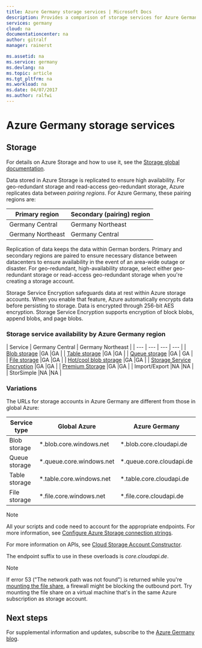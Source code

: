 ```yaml
---
title: Azure Germany storage services | Microsoft Docs
description: Provides a comparison of storage services for Azure Germany
services: germany
cloud: na
documentationcenter: na
author: gitralf
manager: rainerst

ms.assetid: na
ms.service: germany
ms.devlang: na
ms.topic: article
ms.tgt_pltfrm: na
ms.workload: na
ms.date: 04/07/2017
ms.author: ralfwi
---
```


# Azure Germany storage services
## Storage
For details on Azure Storage and how to use it, see the [Storage global documentation](../storage/index.md).

Data stored in Azure Storage is replicated to ensure high availability. For geo-redundant storage and read-access geo-redundant storage, Azure replicates data between *pairing regions*. For Azure Germany, these pairing regions are:

| Primary region | Secondary (pairing) region |
| --- | --- |
| Germany Central | Germany Northeast |
| Germany Northeast | Germany Central |

Replication of data keeps the data within German borders. Primary and secondary regions are paired to ensure necessary distance between datacenters to ensure availability in the event of an area-wide outage or disaster. For geo-redundant, high-availability storage, select either geo-redundant storage or read-access geo-redundant storage when you're creating a storage account.  

Storage Service Encryption safeguards data at rest within Azure storage accounts. When you enable that feature, Azure automatically encrypts data before persisting to storage. Data is encrypted through 256-bit AES encryption. Storage Service Encryption supports encryption of block blobs, append blobs, and page blobs.

### Storage service availability by Azure Germany region

| Service | Germany Central | Germany Northeast |
| --- | --- | --- | --- |
| [Blob storage](../storage/common/storage-introduction.md#blob-storage) |GA |GA |
| [Table storage](../storage/common/storage-introduction.md#table-storage) |GA  |GA |
| [Queue storage](../storage/common/storage-introduction.md#queue-storage) |GA | GA |
| [File storage](../storage/common/storage-introduction.md#file-storage) |GA |GA |
| [Hot/cool blob storage](../storage/blob/storage-blob-storage-tiers.md) |GA |GA |
| [Storage Service Encryption](../storage/common/storage-service-encryption.md) |GA |GA |
| [Premium Storage](../storage/common/storage-premium-storage.md) |GA |GA |
| Import/Export |NA |NA |
| StorSimple |NA |NA |

### Variations
The URLs for storage accounts in Azure Germany are different from those in global Azure:

| Service type | Global Azure | Azure Germany |
| --- | --- | --- |
| Blob storage | *.blob.core.windows.net | *.blob.core.cloudapi.de |
| Queue storage | *.queue.core.windows.net | *.queue.core.cloudapi.de |
| Table storage | *.table.core.windows.net | *.table.core.cloudapi.de |
| File storage | *.file.core.windows.net | *.file.core.cloudapi.de | 

> [!NOTE]
> All your scripts and code need to account for the appropriate endpoints. For more information, see [Configure Azure Storage connection strings](../storage/common/storage-configure-connection-string.md). 
>
>

For more information on APIs, see [Cloud Storage Account Constructor](https://msdn.microsoft.com/library/azure/mt616540.aspx).

The endpoint suffix to use in these overloads is *core.cloudapi.de*.

> [!NOTE]
> If error 53 ("The network path was not found") is returned while you're [mounting the file share](../storage/files/storage-dotnet-how-to-use-files.md), a firewall might be blocking the outbound port. Try mounting the file share on a virtual machine that's in the same Azure subscription as storage account.
>
>


## Next steps
For supplemental information and updates, subscribe to the 
[Azure Germany blog](https://blogs.msdn.microsoft.com/azuregermany/).
